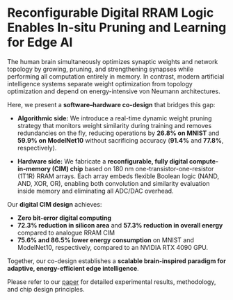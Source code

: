 # Reconfigurable Digital RRAM Logic Enables In-situ Pruning and Learning for Edge AI

The human brain simultaneously optimizes synaptic weights and network topology by growing, pruning, and strengthening synapses while performing all computation entirely in memory. In contrast, modern artificial intelligence systems separate weight optimization from topology optimization and depend on energy-intensive von Neumann architectures.

Here, we present a **software–hardware co-design** that bridges this gap:

- **Algorithmic side:** We introduce a real-time dynamic weight pruning strategy that monitors weight similarity during training and removes redundancies on the fly, reducing operations by **26.8% on MNIST** and **59.9% on ModelNet10** without sacrificing accuracy (**91.4%** and **77.8%**, respectively).

- **Hardware side:** We fabricate a **reconfigurable, fully digital compute-in-memory (CIM) chip** based on 180 nm one-transistor-one-resistor (1T1R) RRAM arrays. Each array embeds flexible Boolean logic (NAND, AND, XOR, OR), enabling both convolution and similarity evaluation inside memory and eliminating all ADC/DAC overhead.

Our **digital CIM design** achieves:

- **Zero bit-error digital computing**
- **72.3% reduction in silicon area** and **57.3% reduction in overall energy** compared to analogue RRAM CIM
- **75.6% and 86.5% lower energy consumption** on MNIST and ModelNet10, respectively, compared to an NVIDIA RTX 4090 GPU.

Together, our co-design establishes a **scalable brain-inspired paradigm for adaptive, energy-efficient edge intelligence**.

Please refer to our [paper](https://arxiv.org/abs/2506.13151) for detailed experimental results, methodology, and chip design principles.
